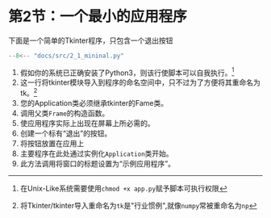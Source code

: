 # 第2节：一个最小的应用程序

下面是一个简单的Tkinter程序，只包含一个退出按钮

```python title="最小程序"
--8<-- "docs/src/2_1_mininal.py"
```

1. 假如你的系统已正确安装了Python3，则该行使脚本可以自我执行。[^1]
2. 这一行将tkinter模块导入到程序的命名空间中，只不过为了方便将其重命名为tk。[^2]
3. 您的Application类必须继承tkinter的Fame类。
4. 调用父类`Frame`的构造函数。
5. 使应用程序实际上出现在屏幕上所必需的。
6. 创建一个标有“退出”的按钮。
7. 将按钮放置在应用上
8. 主要程序在此处通过实例化`Application`类开始。
9. 此方法调用将窗口的标题设置为“示例应用程序”。


[^1]: 在Unix-Like系统需要使用`chmod +x app.py`赋予脚本可执行权限
[^2]: 将Tkinter/tkinter导入重命名为`tk`是"行业惯例",就像`numpy`常被重命名为`np`
